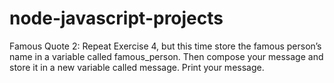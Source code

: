 # node-javascript-projects

Famous Quote 2: Repeat Exercise 4, but this time store the famous person’s name in a variable called famous_person. Then compose your message and store it in a new variable called message. Print your message.
